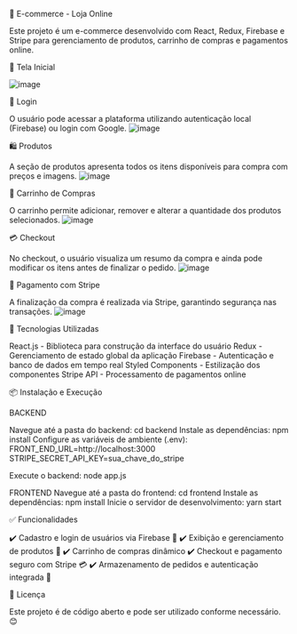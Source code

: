 🛒 E-commerce - Loja Online

Este projeto é um e-commerce desenvolvido com React, Redux, Firebase e Stripe para gerenciamento de produtos, carrinho de compras e pagamentos online.

📸 Tela Inicial

![image](https://github.com/user-attachments/assets/dc40860b-8812-491f-b948-2e5b52e905fa)


🔐 Login

O usuário pode acessar a plataforma utilizando autenticação local (Firebase) ou login com Google.
![image](https://github.com/user-attachments/assets/e40c38fd-1ef1-405e-b7c6-dbfee60a1776)


🛍️ Produtos

A seção de produtos apresenta todos os itens disponíveis para compra com preços e imagens.
![image](https://github.com/user-attachments/assets/88c61d0d-af37-42ff-84c4-d3e3f4d5b162)


🛒 Carrinho de Compras

O carrinho permite adicionar, remover e alterar a quantidade dos produtos selecionados.
![image](https://github.com/user-attachments/assets/8cc8643e-05d3-445e-936b-d60391af0b26)


💳 Checkout

No checkout, o usuário visualiza um resumo da compra e ainda pode modificar os itens antes de finalizar o pedido.
![image](https://github.com/user-attachments/assets/37010d8b-c1bb-4a48-b4dc-afae4569e37e)

🏦 Pagamento com Stripe

A finalização da compra é realizada via Stripe, garantindo segurança nas transações.
![image](https://github.com/user-attachments/assets/68ab3518-9221-492a-871c-c17c3eab5c4b)



🚀 Tecnologias Utilizadas

React.js - Biblioteca para construção da interface do usuário
Redux - Gerenciamento de estado global da aplicação
Firebase - Autenticação e banco de dados em tempo real
Styled Components - Estilização dos componentes
Stripe API - Processamento de pagamentos online


📦 Instalação e Execução

BACKEND

Navegue até a pasta do backend:
cd backend
Instale as dependências:
npm install
Configure as variáveis de ambiente (.env):
FRONT_END_URL=http://localhost:3000
STRIPE_SECRET_API_KEY=sua_chave_do_stripe

Execute o backend:
node app.js

FRONTEND
Navegue até a pasta do frontend:
cd frontend
Instale as dependências:
npm install
Inicie o servidor de desenvolvimento:
yarn start

✅ Funcionalidades

✔️ Cadastro e login de usuários via Firebase 🔐
✔️ Exibição e gerenciamento de produtos 🛒
✔️ Carrinho de compras dinâmico
✔️ Checkout e pagamento seguro com Stripe 💳
✔️ Armazenamento de pedidos e autenticação integrada 🔄


📄 Licença

Este projeto é de código aberto e pode ser utilizado conforme necessário. 😊
